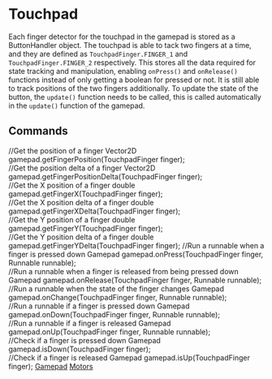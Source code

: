 # Touchpad
Each finger detector for the touchpad in the gamepad is stored as a ButtonHandler object. The touchpad is able to tack two fingers at a time, and they are defined as `TouchpadFinger.FINGER_1` and `TouchpadFinger.FINGER_2` respectively. This stores all the data required for state tracking and manipulation, enabling `onPress()` and `onRelease()` functions instead of only getting a boolean for pressed or not. It is still able to track positions of the two fingers additionally. To update the state of the button, the `update()` function needs to be called, this is called automatically in the `update()` function of the gamepad.

## Commands
<tabs>
    <tab title="Location Tracking">
        <code-block lang="java">
            //Get the position of a finger
            Vector2D gamepad.getFingerPosition(TouchpadFinger finger);
            <br/>
            //Get the position delta of a finger
            Vector2D gamepad.getFingerPositionDelta(TouchpadFinger finger);
            <br/>
            //Get the X position of a finger
            double gamepad.getFingerX(TouchpadFinger finger);
            <br/>
            //Get the X position delta of a finger
            double gamepad.getFingerXDelta(TouchpadFinger finger);
            <br/>
            //Get the Y position of a finger
            double gamepad.getFingerY(TouchpadFinger finger);
            <br/>
            //Get the Y position delta of a finger
            double gamepad.getFingerYDelta(TouchpadFinger finger);
        </code-block>
    </tab>
    <tab title="As a Button">
        <code-block lang="java">
            //Run a runnable when a finger is pressed down
            Gamepad gamepad.onPress(TouchpadFinger finger, Runnable runnable);
            <br/>
            //Run a runnable when a finger is released from being pressed down
            Gamepad gamepad.onRelease(TouchpadFinger finger, Runnable runnable);
            <br/>
            //Run a runnable when the state of the finger changes
            Gamepad gamepad.onChange(TouchpadFinger finger, Runnable runnable);
            <br/>
            //Run a runnable if a finger is pressed down
            Gamepad gamepad.onDown(TouchpadFinger finger, Runnable runnable);
            <br/>
            //Run a runnable if a finger is released
            Gamepad gamepad.onUp(TouchpadFinger finger, Runnable runnable);
            <br/>
            //Check if a finger is pressed down
            Gamepad gamepad.isDown(TouchpadFinger finger);
            <br/>
            //Check if a finger is released
            Gamepad gamepad.isUp(TouchpadFinger finger);
        </code-block>
    </tab>
</tabs>

<seealso>
    <category ref="gp">
        <a href="Gamepad.md">Gamepad</a>
    </category>
    <category ref="sys">
        <a href="Motors.md">Motors</a>
    </category>
</seealso>